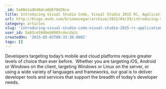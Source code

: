 ```yaml
---
_id: 5a88e1adbd6dca0d5f0d26ce
title: Introducing Visual Studio Code, Visual Studio 2015 RC, Application Insights Public Preview and .NET Core Preview for Linux and Mac
url: http://blogs.msdn.com/b/somasegar/archive/2015/04/29/introducing-visual-studio-code-visual-studio-2015-rc-application-insights-public-preview-and-net-core-for-linux-and-mac.aspx
category: articles
slug: 'introducing-visual-studio-code-visual-studio-2015-rc-application-insights-public-preview-and-net-co'
user_id: 5a83ce59d6eb0005c4ecda2c
createdOn: '2015-05-02T08:33:30.000Z'
tags: []
---
```


Developers targeting today’s mobile and cloud platforms require greater levels of choice than ever before.  Whether you are targeting iOS, Android or Windows on the client, targeting Windows or Linux on the server, or using a wide variety of languages and frameworks, our goal is to deliver developer tools and services that support the breadth of today’s developer needs.
